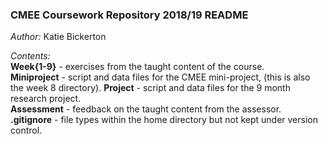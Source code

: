 ### CMEE Coursework Repository 2018/19 README
  
*Author:* Katie Bickerton
  
*Contents:*  
**Week{1-9}** - exercises from the taught content of the course.  
**Miniproject** - script and data files for the CMEE mini-project, (this is also the week 8 directory).
**Project** - script and data files for the 9 month research project.  
**Assessment** - feedback on the taught content from the assessor.  
**.gitignore** - file types within the home directory but not kept under version control.  